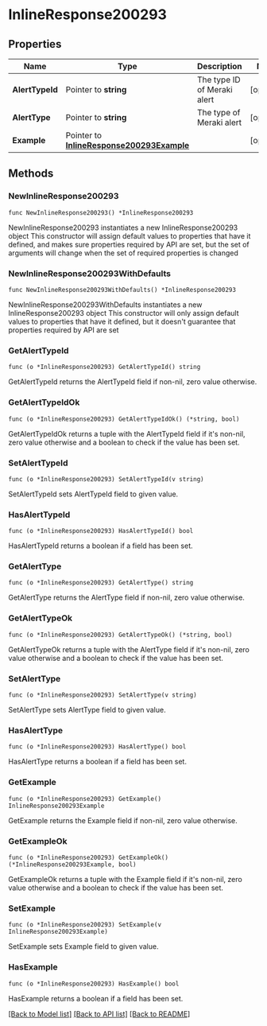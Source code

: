 # InlineResponse200293

## Properties

Name | Type | Description | Notes
------------ | ------------- | ------------- | -------------
**AlertTypeId** | Pointer to **string** | The type ID of Meraki alert | [optional] 
**AlertType** | Pointer to **string** | The type of Meraki alert | [optional] 
**Example** | Pointer to [**InlineResponse200293Example**](InlineResponse200293Example.md) |  | [optional] 

## Methods

### NewInlineResponse200293

`func NewInlineResponse200293() *InlineResponse200293`

NewInlineResponse200293 instantiates a new InlineResponse200293 object
This constructor will assign default values to properties that have it defined,
and makes sure properties required by API are set, but the set of arguments
will change when the set of required properties is changed

### NewInlineResponse200293WithDefaults

`func NewInlineResponse200293WithDefaults() *InlineResponse200293`

NewInlineResponse200293WithDefaults instantiates a new InlineResponse200293 object
This constructor will only assign default values to properties that have it defined,
but it doesn't guarantee that properties required by API are set

### GetAlertTypeId

`func (o *InlineResponse200293) GetAlertTypeId() string`

GetAlertTypeId returns the AlertTypeId field if non-nil, zero value otherwise.

### GetAlertTypeIdOk

`func (o *InlineResponse200293) GetAlertTypeIdOk() (*string, bool)`

GetAlertTypeIdOk returns a tuple with the AlertTypeId field if it's non-nil, zero value otherwise
and a boolean to check if the value has been set.

### SetAlertTypeId

`func (o *InlineResponse200293) SetAlertTypeId(v string)`

SetAlertTypeId sets AlertTypeId field to given value.

### HasAlertTypeId

`func (o *InlineResponse200293) HasAlertTypeId() bool`

HasAlertTypeId returns a boolean if a field has been set.

### GetAlertType

`func (o *InlineResponse200293) GetAlertType() string`

GetAlertType returns the AlertType field if non-nil, zero value otherwise.

### GetAlertTypeOk

`func (o *InlineResponse200293) GetAlertTypeOk() (*string, bool)`

GetAlertTypeOk returns a tuple with the AlertType field if it's non-nil, zero value otherwise
and a boolean to check if the value has been set.

### SetAlertType

`func (o *InlineResponse200293) SetAlertType(v string)`

SetAlertType sets AlertType field to given value.

### HasAlertType

`func (o *InlineResponse200293) HasAlertType() bool`

HasAlertType returns a boolean if a field has been set.

### GetExample

`func (o *InlineResponse200293) GetExample() InlineResponse200293Example`

GetExample returns the Example field if non-nil, zero value otherwise.

### GetExampleOk

`func (o *InlineResponse200293) GetExampleOk() (*InlineResponse200293Example, bool)`

GetExampleOk returns a tuple with the Example field if it's non-nil, zero value otherwise
and a boolean to check if the value has been set.

### SetExample

`func (o *InlineResponse200293) SetExample(v InlineResponse200293Example)`

SetExample sets Example field to given value.

### HasExample

`func (o *InlineResponse200293) HasExample() bool`

HasExample returns a boolean if a field has been set.


[[Back to Model list]](../README.md#documentation-for-models) [[Back to API list]](../README.md#documentation-for-api-endpoints) [[Back to README]](../README.md)


